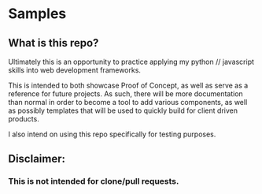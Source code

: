 # Samples

## What is this repo?

Ultimately this is an opportunity to practice applying my python // javascript skills into web development frameworks.

This is intended to both showcase Proof of Concept, as well as serve as a reference for future projects.  As such, there will be more documentation than normal in order to become a tool to add various components, as well as possibly templates that will be used to quickly build for client driven products.

I also intend on using this repo specifically for testing purposes.

## Disclaimer:
### This is not intended for clone/pull requests.